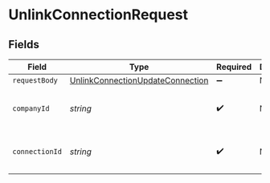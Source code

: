 # UnlinkConnectionRequest


## Fields

| Field                                                                                           | Type                                                                                            | Required                                                                                        | Description                                                                                     | Example                                                                                         |
| ----------------------------------------------------------------------------------------------- | ----------------------------------------------------------------------------------------------- | ----------------------------------------------------------------------------------------------- | ----------------------------------------------------------------------------------------------- | ----------------------------------------------------------------------------------------------- |
| `requestBody`                                                                                   | [UnlinkConnectionUpdateConnection](../../models/operations/unlinkconnectionupdateconnection.md) | :heavy_minus_sign:                                                                              | N/A                                                                                             |                                                                                                 |
| `companyId`                                                                                     | *string*                                                                                        | :heavy_check_mark:                                                                              | N/A                                                                                             | 8a210b68-6988-11ed-a1eb-0242ac120002                                                            |
| `connectionId`                                                                                  | *string*                                                                                        | :heavy_check_mark:                                                                              | N/A                                                                                             | 2e9d2c44-f675-40ba-8049-353bfcb5e171                                                            |